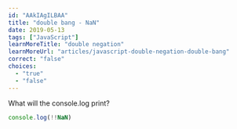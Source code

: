 ```yaml
---
id: "AAkIAgILBAA"
title: "double bang - NaN"
date: 2019-05-13
tags: ["JavaScript"]
learnMoreTitle: "double negation"
learnMoreUrl: "articles/javascript-double-negation-double-bang"
correct: "false"
choices:
  - "true"
  - "false"
---
```


What will the console.log print?

```js
console.log(!!NaN)
```